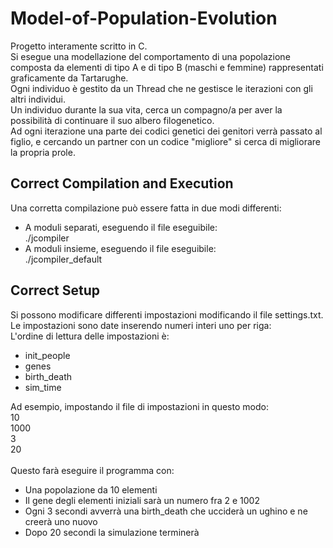 # Model-of-Population-Evolution
Progetto interamente scritto in C.<br/>
Si esegue una modellazione del comportamento di una popolazione composta da elementi di tipo A e di tipo B (maschi e femmine) rappresentati graficamente da Tartarughe.<br/>
Ogni individuo è gestito da un Thread che ne gestisce le iterazioni con gli altri individui.<br/>
Un individuo durante la sua vita, cerca un compagno/a per aver la possibilità di continuare il suo albero filogenetico.<br/>
Ad ogni iterazione una parte dei codici genetici dei genitori verrà passato al figlio, e cercando un partner con un codice "migliore" si cerca di migliorare la propria prole.

## Correct Compilation and Execution
Una corretta compilazione può essere fatta in due modi differenti:
* A moduli separati, eseguendo il file eseguibile:<br/>
./jcompiler<br/>
* A moduli insieme, eseguendo il file eseguibile:<br/>
./jcompiler_default<br/>

## Correct Setup
Si possono modificare differenti impostazioni modificando il file settings.txt.<br/>
Le impostazioni sono date inserendo numeri interi uno per riga:<br/>
L'ordine di lettura delle impostazioni è:
- init_people<br/>
- genes<br/>
- birth_death<br/>
- sim_time<br/>

Ad esempio, impostando il file di impostazioni in questo modo:<br/>
10<br/>
1000<br/>
3<br/>
20<br/>
<br/>
Questo farà eseguire il programma con:
- Una popolazione da 10 elementi<br/>
- Il gene degli elementi iniziali sarà un numero fra 2 e 1002<br/>
- Ogni 3 secondi avverrà una birth_death che ucciderà un ughino e ne creerà uno nuovo<br/>
- Dopo 20 secondi la simulazione terminerà
